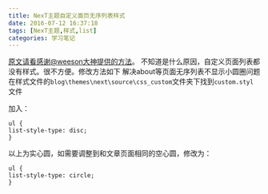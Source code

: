 ```yaml
---
title: NexT主题自定义面页无序列表样式
date: 2016-07-12 16:37:18
tags: [NexT主题,样式,list]
categories: 学习笔记
---
```

[原文请看感谢@weeson大神提供的方法](https://github.com/iissnan/hexo-theme-next/issues/934 "点我看方法！")。
不知道是什么原因，自定义页面列表都没有样式。很不方便。修改方法如下
解决about等页面无序列表不显示小圆圈问题
在样式文件的`blog\themes\next\source\css_custom`文件夹下找到`custom.styl`文件

<!--more-->

加入：
```
ul {
list-style-type: disc;
}
```
以上为实心圆，如需要调整到和文章页面相同的空心圆，修改为：
```
ul {
list-style-type: circle;
}
```